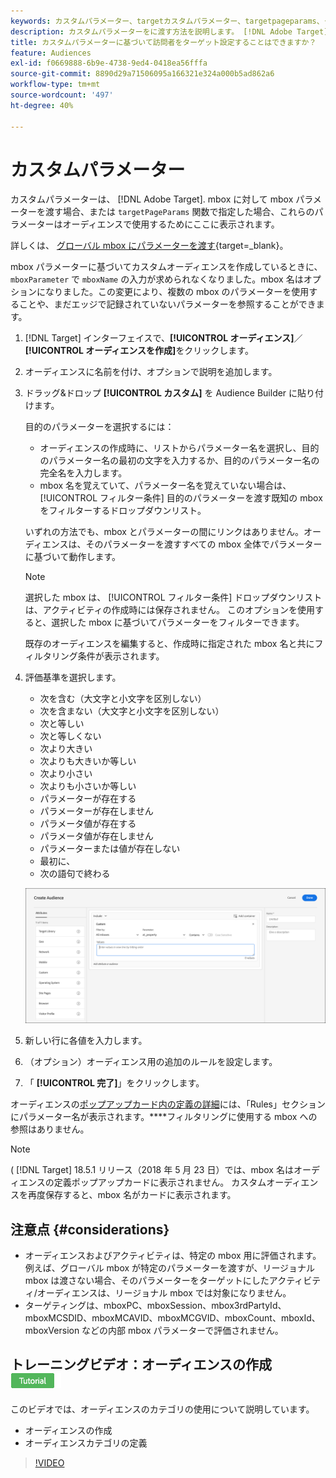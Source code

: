 ```yaml
---
keywords: カスタムパラメーター、targetカスタムパラメーター、targetpageparams、ターゲットmboxパラメーター
description: カスタムパラメーターをに渡す方法を説明します。 [!DNL Adobe Target] オーディエンスで使用します。
title: カスタムパラメーターに基づいて訪問者をターゲット設定することはできますか？
feature: Audiences
exl-id: f0669888-6b9e-4738-9ed4-0418ea56fffa
source-git-commit: 8890d29a71506095a166321e324a000b5ad862a6
workflow-type: tm+mt
source-wordcount: '497'
ht-degree: 40%

---
```


# カスタムパラメーター

カスタムパラメーターは、 [!DNL Adobe Target]. mbox に対して mbox パラメーターを渡す場合、または `targetPageParams` 関数で指定した場合、これらのパラメーターはオーディエンスで使用するためにここに表示されます。

詳しくは、 [グローバル mbox にパラメーターを渡す](https://developer.adobe.com/target/implement/client-side/atjs/global-mbox/pass-parameters-to-global-mbox/){target=_blank}。

mbox パラメーターに基づいてカスタムオーディエンスを作成しているときに、`mboxParameter` で `mboxName` の入力が求められなくなりました。mbox 名はオプションになりました。この変更により、複数の mbox のパラメーターを使用することや、まだエッジで記録されていないパラメーターを参照することができます。

1. [!DNL Target] インターフェイスで、**[!UICONTROL オーディエンス]**／**[!UICONTROL オーディエンスを作成]**&#x200B;をクリックします。
1. オーディエンスに名前を付け、オプションで説明を追加します。
1. ドラッグ&amp;ドロップ **[!UICONTROL カスタム]** を Audience Builder に貼り付けます。

   目的のパラメーターを選択するには：

   * オーディエンスの作成時に、リストからパラメーター名を選択し、目的のパラメーター名の最初の文字を入力するか、目的のパラメーター名の完全名を入力します。
   * mbox 名を覚えていて、パラメーター名を覚えていない場合は、 [!UICONTROL フィルター条件] 目的のパラメーターを渡す既知の mbox をフィルターするドロップダウンリスト。

   いずれの方法でも、mbox とパラメーターの間にリンクはありません。オーディエンスは、そのパラメーターを渡すすべての mbox 全体でパラメーターに基づいて動作します。

   >[!NOTE]
   >
   >選択した mbox は、 [!UICONTROL フィルター条件] ドロップダウンリストは、アクティビティの作成時には保存されません。 このオプションを使用すると、選択した mbox に基づいてパラメーターをフィルターできます。

   既存のオーディエンスを編集すると、作成時に指定された mbox 名と共にフィルタリング条件が表示されます。

1. 評価基準を選択します。

   * 次を含む（大文字と小文字を区別しない）
   * 次を含まない（大文字と小文字を区別しない）
   * 次と等しい
   * 次と等しくない
   * 次より大きい
   * 次よりも大きいか等しい
   * 次より小さい
   * 次よりも小さいか等しい
   * パラメーターが存在する
   * パラメーターが存在しません
   * パラメータ値が存在する
   * パラメータ値が存在しません
   * パラメーターまたは値が存在しない
   * 最初に、
   * 次の語句で終わる

   ![カスタムパラメーターオーディエンス](assets/custom.png)

1. 新しい行に各値を入力します。
1. （オプション）オーディエンス用の追加のルールを設定します。
1. 「 **[!UICONTROL 完了]**」をクリックします。

オーディエンスの[ポップアップカード内の定義の詳細](/help/main/c-target/c-audiences/audiences.md#section_11B9C4A777E14D36BA1E925021945780)には、「Rules」セクションにパラメーター名が表示されます。****&#x200B;フィルタリングに使用する mbox への参照はありません。

>[!NOTE]
>
>( [!DNL Target] 18.5.1 リリース（2018 年 5 月 23 日）では、mbox 名はオーディエンスの定義ポップアップカードに表示されません。 カスタムオーディエンスを再度保存すると、mbox 名がカードに表示されます。

## 注意点 {#considerations}

* オーディエンスおよびアクティビティは、特定の mbox 用に評価されます。例えば、グローバル mbox が特定のパラメーターを渡すが、リージョナル mbox は渡さない場合、そのパラメーターをターゲットにしたアクティビティ/オーディエンスは、リージョナル mbox では対象になりません。
* ターゲティングは、mboxPC、mboxSession、mbox3rdPartyId、mboxMCSDID、mboxMCAVID、mboxMCGVID、mboxCount、mboxId、mboxVersion などの内部 mbox パラメーターで評価されません。

## トレーニングビデオ：オーディエンスの作成 ![チュートリアルバッジ](/help/main/assets/tutorial.png)

このビデオでは、オーディエンスのカテゴリの使用について説明しています。

* オーディエンスの作成
* オーディエンスカテゴリの定義

>[!VIDEO](https://video.tv.adobe.com/v/17392)
